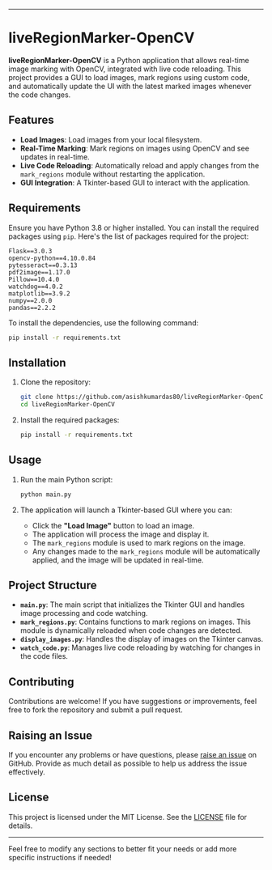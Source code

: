 
---

# liveRegionMarker-OpenCV

**liveRegionMarker-OpenCV** is a Python application that allows real-time image marking with OpenCV, integrated with live code reloading. This project provides a GUI to load images, mark regions using custom code, and automatically update the UI with the latest marked images whenever the code changes.

## Features

- **Load Images**: Load images from your local filesystem.
- **Real-Time Marking**: Mark regions on images using OpenCV and see updates in real-time.
- **Live Code Reloading**: Automatically reload and apply changes from the `mark_regions` module without restarting the application.
- **GUI Integration**: A Tkinter-based GUI to interact with the application.

## Requirements

Ensure you have Python 3.8 or higher installed. You can install the required packages using `pip`. Here's the list of packages required for the project:

```plaintext
Flask==3.0.3
opencv-python==4.10.0.84
pytesseract==0.3.13
pdf2image==1.17.0
Pillow==10.4.0
watchdog==4.0.2
matplotlib==3.9.2
numpy==2.0.0
pandas==2.2.2
```

To install the dependencies, use the following command:

```bash
pip install -r requirements.txt
```

## Installation

1. Clone the repository:

    ```bash
    git clone https://github.com/asishkumardas80/liveRegionMarker-OpenCV.git
    cd liveRegionMarker-OpenCV
    ```

2. Install the required packages:

    ```bash
    pip install -r requirements.txt
    ```

## Usage

1. Run the main Python script:

    ```bash
    python main.py
    ```

2. The application will launch a Tkinter-based GUI where you can:

   - Click the **"Load Image"** button to load an image.
   - The application will process the image and display it.
   - The `mark_regions` module is used to mark regions on the image.
   - Any changes made to the `mark_regions` module will be automatically applied, and the image will be updated in real-time.

## Project Structure

- **`main.py`**: The main script that initializes the Tkinter GUI and handles image processing and code watching.
- **`mark_regions.py`**: Contains functions to mark regions on images. This module is dynamically reloaded when code changes are detected.
- **`display_images.py`**: Handles the display of images on the Tkinter canvas.
- **`watch_code.py`**: Manages live code reloading by watching for changes in the code files.

## Contributing

Contributions are welcome! If you have suggestions or improvements, feel free to fork the repository and submit a pull request.

## Raising an Issue

If you encounter any problems or have questions, please [raise an issue](https://github.com/asishkumardas80/liveRegionMarker-OpenCV/issues) on GitHub. Provide as much detail as possible to help us address the issue effectively.

## License

This project is licensed under the MIT License. See the [LICENSE](LICENSE) file for details.

---

Feel free to modify any sections to better fit your needs or add more specific instructions if needed!
